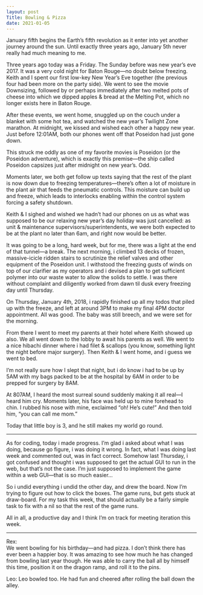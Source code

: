 ```yaml
---
layout: post
Title: Bowling & Pizza
date: 2021-01-05
---
```


January fifth begins the Earth’s fifth revolution as it enter into yet another journey around the sun.    Until exactly three years ago, January 5th never really had much meaning to me.

Three years ago today was a Friday.  The Sunday before was new year’s eve 2017.  It was a very cold night for Baton Rouge—no doubt below freezing.  Keith and I spent our first low-key New Year’s Eve together (the previous four had been more on the party side).  We went to see the movie Downsizing, followed by or perhaps immediately after two melted pots of cheese into which we dipped apples & bread at the Melting Pot, which no longer exists here in Baton Rouge.   

After these events, we went home, snuggled up on the couch under a blanket with some hot tea, and watched the new year’s Twilight Zone marathon.  At midnight, we kissed and wished each other a happy new year.  Just before 12:01AM, both our phones went off that Poseidon had just gone down.

This struck me oddly as one of my favorite movies is Poseidon (or the Poseidon adventure), which is exactly this premise—the ship called Poseidon capsizes just after midnight on new year’s.  Odd.

Moments later, we both get follow up texts saying that the rest of the plant is now down due to freezing temperatures—there’s often a lot of moisture in the plant air that feeds the pneumatic controls.  This moisture can build up and freeze, which leads to interlocks enabling within the control system forcing a safety shutdown.

Keith & I sighed and wished we hadn’t had our phones on us as what was supposed to be our relaxing new year’s day holiday was just cancelled: as unit & maintenance supervisors/superintendents, we were both expected to be at the plant no later than 6am, and right now would be better.  

It was going to be a long, hard week, but for me, there was a light at the end of that tunnel—a break.  The next morning, i climbed 13 decks of frozen, massive-icicle ridden stairs to scrutinize the relief valves and other equipment of the Poseidon unit. I withstood the freezing gusts of winds on top of our clarifier as my operators and i devised a plan to get sufficient polymer into our waste water to allow the solids to settle.   I was there without complaint and diligently worked from dawn til dusk every freezing day until Thursday.

On Thursday, January 4th, 2018, i rapidly finished up all my todos that piled up with the freeze, and left at around 3PM to make my final 4PM doctor appointment.  All was good.  The baby was still breech, and we were set for the morning.  

From there I went to meet my parents at their hotel where Keith showed up also.  We all went down to the lobby to await his parents as well.  We went to a nice hibachi dinner where i had filet & scallops (you know, something light the night before major surgery).  Then Keith & I went home, and i guess we went to bed.

I’m not really sure how I slept that night, but i do know i had to be up by 5AM with my bags packed to be at the hospital by 6AM in order to be prepped for surgery by 8AM.  

At 807AM, I heard the most surreal sound suddenly making it all real—I heard him cry.  Moments later, his face was held up to mine forehead to chin.  I rubbed his nose with mine, exclaimed “oh! He’s cute!” And then told him, “you can call me mom.”

Today that little boy is 3, and he still makes my world go round.  

***
As for coding, today i made progress.  I’m glad i asked about what I was doing, because go figure, i was doing it wrong.  In fact, what I was doing last week and commented out, was in fact correct.  Somehow last Thursday, i got confused and thought i was supposed to get the actual GUI to run in the web, but that’s not the case.  I’m just supposed to implement the game within a web GUI—that is so much easier…

So i undid everything i undid the other day, and drew the board.  Now I’m trying to figure out how to click the boxes.  The game runs, but gets stuck at draw-board.  For my task this week, that should actually be a fairly simple task to fix with a nil so that the rest of the game runs.  

All in all, a productive day and I think I’m on track for meeting iteration this week.

***
Rex:  
We went bowling for his birthday—and had pizza.  I don’t think there has ever been a happier boy.  It was amazing to see how much he has changed from bowling last year though.  He was able to carry the ball all by himself this time, position it on the dragon ramp, and roll it to the pins.  

Leo:
Leo bowled too.  He had fun and cheered after rolling the ball down the alley.

